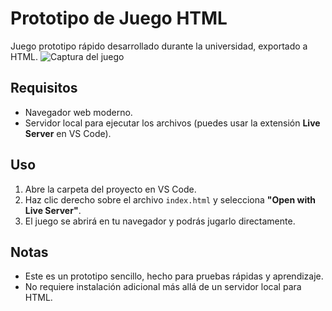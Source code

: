 # Prototipo de Juego HTML

Juego prototipo rápido desarrollado durante la universidad, exportado a HTML.
![Captura del juego](/Images/JuegoAvionetas.gif)

## Requisitos
- Navegador web moderno.
- Servidor local para ejecutar los archivos (puedes usar la extensión **Live Server** en VS Code).

## Uso
1. Abre la carpeta del proyecto en VS Code.
2. Haz clic derecho sobre el archivo `index.html` y selecciona **"Open with Live Server"**.
3. El juego se abrirá en tu navegador y podrás jugarlo directamente.

## Notas
- Este es un prototipo sencillo, hecho para pruebas rápidas y aprendizaje.
- No requiere instalación adicional más allá de un servidor local para HTML.

